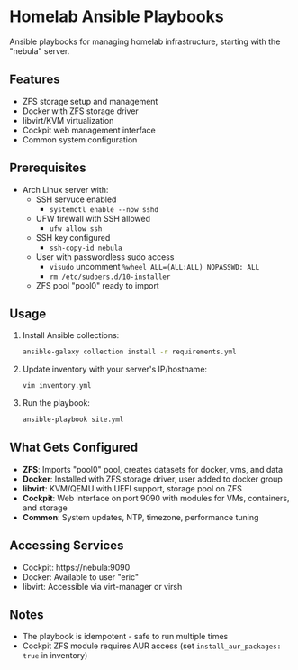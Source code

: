 # Homelab Ansible Playbooks

Ansible playbooks for managing homelab infrastructure, starting with the "nebula" server.

## Features

- ZFS storage setup and management
- Docker with ZFS storage driver
- libvirt/KVM virtualization
- Cockpit web management interface
- Common system configuration

## Prerequisites

- Arch Linux server with:
  - SSH servuce enabled
     - `systemctl enable --now sshd`
  - UFW firewall with SSH allowed
     - `ufw allow ssh`
  - SSH key configured
     - `ssh-copy-id nebula`
  - User with passwordless sudo access
     - `visudo`
       uncomment `%wheel ALL=(ALL:ALL) NOPASSWD: ALL`
     - `rm /etc/sudoers.d/10-installer`
  - ZFS pool "pool0" ready to import

## Usage

1. Install Ansible collections:
   ```bash
   ansible-galaxy collection install -r requirements.yml
   ```

2. Update inventory with your server's IP/hostname:
   ```bash
   vim inventory.yml
   ```

3. Run the playbook:
   ```bash
   ansible-playbook site.yml
   ```

## What Gets Configured

- **ZFS**: Imports "pool0" pool, creates datasets for docker, vms, and data
- **Docker**: Installed with ZFS storage driver, user added to docker group
- **libvirt**: KVM/QEMU with UEFI support, storage pool on ZFS
- **Cockpit**: Web interface on port 9090 with modules for VMs, containers, and storage
- **Common**: System updates, NTP, timezone, performance tuning

## Accessing Services

- Cockpit: https://nebula:9090
- Docker: Available to user "eric"
- libvirt: Accessible via virt-manager or virsh

## Notes

- The playbook is idempotent - safe to run multiple times
- Cockpit ZFS module requires AUR access (set `install_aur_packages: true` in inventory)
